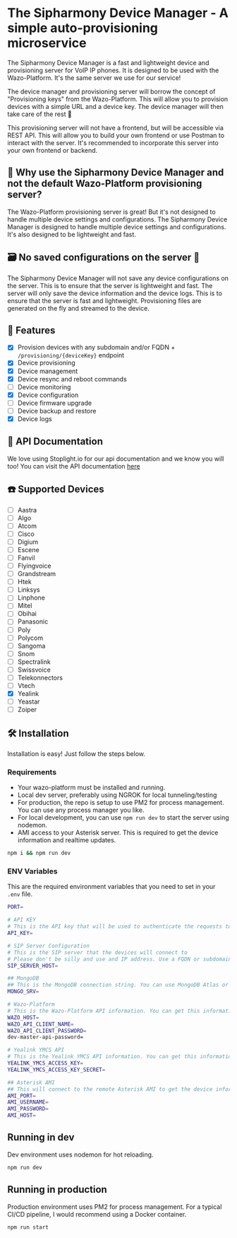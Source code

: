 # The Sipharmony Device Manager - A simple auto-provisioning microservice

The Sipharmony Device Manager is a fast and lightweight device and provisioning server for VoIP IP phones. It is designed to be used with the Wazo-Platform. It's the same server we use for our service!

The device manager and provisioning server will borrow the concept of "Provisioning keys" from the Wazo-Platform. This will allow you to provision devices with a simple URL and a device key. The device manager will then take care of the rest 🥳

This provisioning server will not have a frontend, but will be accessible via REST API. This will allow you to build your own frontend or use Postman to interact with the server. It's recommended to incorporate this server into your own frontend or backend.

## 🤔 Why use the Sipharmony Device Manager and not the default Wazo-Platform provisioning server?

The Wazo-Platform provisioning server is great! But it's not designed to handle multiple device settings and configurations. The Sipharmony Device Manager is designed to handle multiple device settings and configurations. It's also designed to be lightweight and fast.

## 🗃️ No saved configurations on the server 🥳

The Sipharmony Device Manager will not save any device configurations on the server. This is to ensure that the server is lightweight and fast. The server will only save the device information and the device logs. This is to ensure that the server is fast and lightweight. Provisioning files are generated on the fly and streamed to the device.

## 🎂 Features

- [x] Provision devices with any subdomain and/or FQDN + `/provisioning/{deviceKey}` endpoint
- [x] Device provisioning
- [x] Device management
- [x] Device resync and reboot commands
- [ ] Device monitoring
- [x] Device configuration
- [ ] Device firmware upgrade
- [ ] Device backup and restore
- [x] Device logs

## 🍴 API Documentation

We love using Stoplight.io for our api documentation and we know you will too! You can visit the API documentation [here](https://sipharmony.stoplight.io/docs/sipharmony-device-manager)

## ☎️ Supported Devices

- [ ] Aastra
- [ ] Algo
- [ ] Atcom
- [ ] Cisco
- [ ] Digium
- [ ] Escene
- [ ] Fanvil
- [ ] Flyingvoice
- [ ] Grandstream
- [ ] Htek
- [ ] Linksys
- [ ] Linphone
- [ ] Mitel
- [ ] Obihai
- [ ] Panasonic
- [ ] Poly
- [ ] Polycom
- [ ] Sangoma
- [ ] Snom
- [ ] Spectralink
- [ ] Swissvoice
- [ ] Telekonnectors
- [ ] Vtech
- [x] Yealink
- [ ] Yeastar
- [ ] Zoiper

## 🛠️ Installation

Installation is easy! Just follow the steps below.

### Requirements

- Your wazo-platform must be installed and running.
- Local dev server, preferably using NGROK for local tunneling/testing
- For production, the repo is setup to use PM2 for process management. You can use any process manager you like.
- For local development, you can use `npm run dev` to start the server using nodemon.
- AMI access to your Asterisk server. This is required to get the device information and realtime updates.

```bash
npm i && npm run dev
```

### ENV Variables

This are the required environment variables that you need to set in your `.env` file.

```bash
PORT=

# API KEY
# This is the API key that will be used to authenticate the requests to the server
API_KEY=

# SIP Server Configuration
# This is the SIP server that the devices will connect to
# Please don't be silly and use and IP address. Use a FQDN or subdomain instead!
SIP_SERVER_HOST=

## MongoDB
## This is the MongoDB connection string. You can use MongoDB Atlas or a local MongoDB server. Docker Desktop also has a MongoDB image.
MONGO_SRV=

# Wazo-Platform
# This is the Wazo-Platform API information. You can get this information from the Wazo-Platform API documentation.
WAZO_HOST=
WAZO_API_CLIENT_NAME=
WAZO_API_CLIENT_PASSWORD=
dev-master-api-password=

# Yealink YMCS API
# This is the Yealink YMCS API information. You can get this information from the Yealink YMCS API documentation.
YEALINK_YMCS_ACCESS_KEY=
YEALINK_YMCS_ACCESS_KEY_SECRET=

## Asterisk AMI
## This will connect to the remote Asterisk AMI to get the device information and realtime updates
AMI_PORT=
AMI_USERNAME=
AMI_PASSWORD=
AMI_HOST=
```

## Running in dev

Dev environment uses nodemon for hot reloading.

```bash
npm run dev
```

## Running in production

Production environment uses PM2 for process management. For a typical CI/CD pipeline, I would recommend using a Docker container.

```bash
npm run start
```
